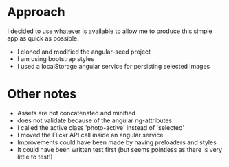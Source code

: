 # Approach

I decided to use whatever is available to allow me to produce this simple app as quick as possible.

* I cloned and modified the angular-seed project
* I am using bootstrap styles
* I used a localStorage angular service for persisting selected images
 
# Other notes
 * Assets are not concatenated and minified
 * does not validate because of the angular ng-attributes
 * I called the active class 'photo-active' instead of 'selected'
 * I moved the Flickr API call inside an angular service
 * Improvements could have been made by having preloaders and styles
 * It could have been written test first (but seems pointless as there is very little to test!)
